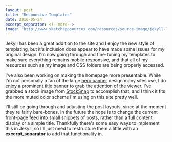 ```yaml
---
layout: post
title: "Responsive Templates"
date: 2016-05-24
excerpt_separator: <!--more-->
image: "http://www.sketchappsources.com/resources/source-image/jekyll-logo-sketch.png"
---
```


Jekyll has been a great addition to the site and I enjoy the new style of templating, but it's inclusion does appear to have made some issues for my original design. I'm now going through and fine-tuning my templates to make sure everything remains mobile responsive, and that all of my resources such as my image and CSS folders are being properly accessed.<!--more-->


I've also been working on making the homepage more presentable. While I'm not personally a fan of the large <a href="http://marketblog.envato.com/web-design/exploring-hero-image-trend-web-design/">hero banner</a> design many sites use, I do enjoy a prominent title banner to grab the attention of the viewer. I've grabbed a stock image from <a href="https://stocksnap.io/">StockSnap</a> to accomplish that, and I think it fits the more muted color scheme I'm using on this site pretty well.


I'll still be going through and adjusting the post layouts, since at the moment they're fairly bare-bones. In the future the hope is to change the current front-page feed into small snippets of posts, rather than a full content display or a simple title. Thankfully there's some easy ways to implement this in Jekyll, so I'll just need to restructure them a little with an <strong>excerpt_separator</strong> to add that functionality in.